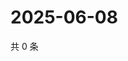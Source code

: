 # 2025-06-08

共 0 条

<!-- BEGIN ZHIHUQUESTIONS -->
<!-- 最后更新时间 Sun Jun 08 2025 06:10:21 GMT+0800 (China Standard Time) -->

<!-- END ZHIHUQUESTIONS -->
